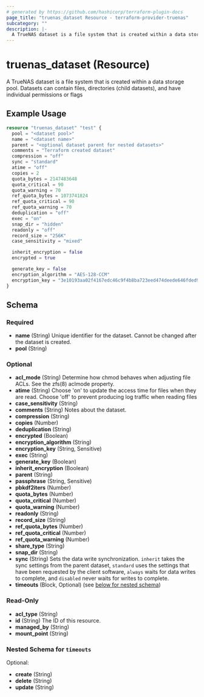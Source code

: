 ```yaml
---
# generated by https://github.com/hashicorp/terraform-plugin-docs
page_title: "truenas_dataset Resource - terraform-provider-truenas"
subcategory: ""
description: |-
  A TrueNAS dataset is a file system that is created within a data storage pool. Datasets can contain files, directories (child datasets), and have individual permissions or flags
---
```


# truenas_dataset (Resource)

A TrueNAS dataset is a file system that is created within a data storage pool. Datasets can contain files, directories (child datasets), and have individual permissions or flags

## Example Usage

```terraform
resource "truenas_dataset" "test" {
  pool = "<dataset pool>"
  name = "<dataset name>"
  parent = "<optional dataset parent for nested datasets>"
  comments = "Terraform created dataset"
  compression = "off"
  sync = "standard"
  atime = "off"
  copies = 2
  quota_bytes = 2147483648
  quota_critical = 90
  quota_warning = 70
  ref_quota_bytes = 1073741824
  ref_quota_critical = 90
  ref_quota_warning = 70
  deduplication = "off"
  exec = "on"
  snap_dir = "hidden"
  readonly = "off"
  record_size = "256K"
  case_sensitivity = "mixed"

  inherit_encryption = false
  encrypted = true

  generate_key = false
  encryption_algorithm = "AES-128-CCM"
  encryption_key = "3e10193aa02f4167edc46c9f4b8ba723eed474deede646fded99628de1878d51"
}
```

<!-- schema generated by tfplugindocs -->
## Schema

### Required

- **name** (String) Unique identifier for the dataset. Cannot be changed after the dataset is created.
- **pool** (String)

### Optional

- **acl_mode** (String) Determine how chmod behaves when adjusting file ACLs. See the zfs(8) aclmode property.
- **atime** (String) Choose 'on' to update the access time for files when they are read. Choose 'off' to prevent producing log traffic when reading files
- **case_sensitivity** (String)
- **comments** (String) Notes about the dataset.
- **compression** (String)
- **copies** (Number)
- **deduplication** (String)
- **encrypted** (Boolean)
- **encryption_algorithm** (String)
- **encryption_key** (String, Sensitive)
- **exec** (String)
- **generate_key** (Boolean)
- **inherit_encryption** (Boolean)
- **parent** (String)
- **passphrase** (String, Sensitive)
- **pbkdf2iters** (Number)
- **quota_bytes** (Number)
- **quota_critical** (Number)
- **quota_warning** (Number)
- **readonly** (String)
- **record_size** (String)
- **ref_quota_bytes** (Number)
- **ref_quota_critical** (Number)
- **ref_quota_warning** (Number)
- **share_type** (String)
- **snap_dir** (String)
- **sync** (String) Sets the data write synchronization. `inherit` takes the sync settings from the parent dataset, `standard` uses the settings that have been requested by the client software, `always` waits for data writes to complete, and `disabled` never waits for writes to complete.
- **timeouts** (Block, Optional) (see [below for nested schema](#nestedblock--timeouts))

### Read-Only

- **acl_type** (String)
- **id** (String) The ID of this resource.
- **managed_by** (String)
- **mount_point** (String)

<a id="nestedblock--timeouts"></a>
### Nested Schema for `timeouts`

Optional:

- **create** (String)
- **delete** (String)
- **update** (String)


